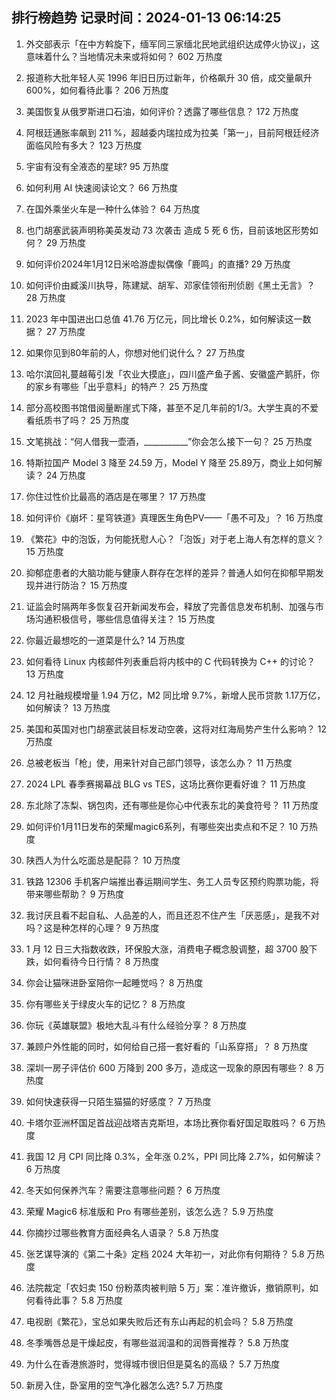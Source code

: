 
## 排行榜趋势 记录时间：2024-01-13 06:14:25
  
  1. 外交部表示「在中方斡旋下，缅军同三家缅北民地武组织达成停火协议」，这意味着什么？当地情况未来或将如何？ 602 万热度
    
  2. 报道称大批年轻人买 1996 年旧日历过新年，价格飙升 30 倍，成交量飙升 600%，如何看待此事？ 206 万热度
    
  3. 美国恢复从俄罗斯进口石油，如何评价？透露了哪些信息？ 172 万热度
    
  4. 阿根廷通胀率飙到 211 %，超越委内瑞拉成为拉美「第一」，目前阿根廷经济面临风险有多大？ 123 万热度
    
  5. 宇宙有没有全液态的星球? 95 万热度
    
  6. 如何利用 AI 快速阅读论文？ 66 万热度
    
  7. 在国外乘坐火车是一种什么体验？ 64 万热度
    
  8. 也门胡塞武装声明称美英发动 73 次袭击 造成 5 死 6 伤，目前该地区形势如何？ 29 万热度
    
  9. 如何评价2024年1月12日米哈游虚拟偶像「鹿鸣」的直播? 29 万热度
    
  10. 如何评价由臧溪川执导，陈建斌、胡军、邓家佳领衔刑侦剧《黑土无言》？ 28 万热度
    
  11. 2023 年中国进出口总值 41.76 万亿元，同比增长 0.2%，如何解读这一数据？ 27 万热度
    
  12. 如果你见到80年前的人，你想对他们说什么？ 27 万热度
    
  13. 哈尔滨回礼蔓越莓引发「农业大摸底」，四川盛产鱼子酱、安徽盛产鹅肝，你的家乡有哪些「出乎意料」的特产？ 25 万热度
    
  14. 部分高校图书馆借阅量断崖式下降，甚至不足几年前的1/3。大学生真的不爱看纸质书了吗？ 25 万热度
    
  15. 文笔挑战：“何人借我一壶酒，___________”你会怎么接下一句？ 25 万热度
    
  16. 特斯拉国产 Model 3 降至 24.59 万，Model Y 降至 25.89万，商业上如何解读？ 24 万热度
    
  17. 你住过性价比最高的酒店是在哪里？ 17 万热度
    
  18. 如何评价《崩坏：星穹铁道》真理医生角色PV——「愚不可及」？ 16 万热度
    
  19. 《繁花》中的泡饭，为何能抚慰人心？「泡饭」对于老上海人有怎样的意义？ 15 万热度
    
  20. 抑郁症患者的大脑功能与健康人群存在怎样的差异？普通人如何在抑郁早期发现并进行防治？ 15 万热度
    
  21. 证监会时隔两年多恢复召开新闻发布会，释放了完善信息发布机制、加强与市场沟通积极信号，哪些信息值得关注？ 15 万热度
    
  22. 你最近最想吃的一道菜是什么? 14 万热度
    
  23. 如何看待 Linux 内核邮件列表重启将内核中的 C 代码转换为 C++ 的讨论？ 13 万热度
    
  24. 12 月社融规模增量 1.94 万亿，M2 同比增 9.7%，新增人民币贷款 1.17万亿，如何解读？ 13 万热度
    
  25. 美国和英国对也门胡塞武装目标发动空袭，这将对红海局势产生什么影响？ 12 万热度
    
  26. 总被老板当「枪」使，用来针对自己部门领导，该怎么办？ 11 万热度
    
  27. 2024 LPL 春季赛揭幕战 BLG vs TES，这场比赛你更看好谁？ 11 万热度
    
  28. 东北除了冻梨、锅包肉，还有哪些是你心中代表东北的美食符号？ 11 万热度
    
  29. 如何评价1月11日发布的荣耀magic6系列，有哪些突出卖点和不足？ 10 万热度
    
  30. 陕西人为什么吃面总是配蒜？ 10 万热度
    
  31. 铁路 12306 手机客户端推出春运期间学生、务工人员专区预约购票功能，将带来哪些帮助？ 9 万热度
    
  32. 我讨厌且看不起自私、人品差的人，而且还忍不住产生「厌恶感」，是我不对吗？这是种怎样的心理？ 9 万热度
    
  33. 1 月 12 日三大指数收跌，环保股大涨，消费电子概念股调整，超 3700 股下跌，如何看待今日行情？ 8 万热度
    
  34. 你会让猫咪进卧室陪你一起睡觉吗？ 8 万热度
    
  35. 你有哪些关于绿皮火车的记忆？ 8 万热度
    
  36. 你玩《英雄联盟》极地大乱斗有什么经验分享？ 8 万热度
    
  37. 兼顾户外性能的同时，如何给自己搭一套好看的「山系穿搭」？ 8 万热度
    
  38. 深圳一房子评估价 600 万降到 200 多万，造成这一现象的原因有哪些？ 8 万热度
    
  39. 如何快速获得一只陌生猫猫的好感度？ 7 万热度
    
  40. 卡塔尔亚洲杯国足首战迎战塔吉克斯坦，本场比赛你看好国足取胜吗？ 6 万热度
    
  41. 我国 12 月 CPI 同比降 0.3%，全年涨 0.2%，PPI 同比降 2.7%，如何解读？ 6 万热度
    
  42. 冬天如何保养汽车？需要注意哪些问题？ 6 万热度
    
  43. 荣耀 Magic6 标准版和 Pro 有哪些差别，该怎么选？ 5.9 万热度
    
  44. 你摘抄过哪些教育方面经典名人语录？ 5.8 万热度
    
  45. 张艺谋导演的《第二十条》定档 2024 大年初一，对此你有何期待？ 5.8 万热度
    
  46. 法院裁定「农妇卖 150 份粉蒸肉被判赔 5 万」案：准许撤诉，撤销原判，如何看待此事？ 5.8 万热度
    
  47. 电视剧《繁花》，宝总如果失败后还有东山再起的机会吗？ 5.8 万热度
    
  48. 冬季嘴唇总是干燥起皮，有哪些滋润温和的润唇膏推荐？ 5.8 万热度
    
  49. 为什么在香港旅游时，觉得城市很旧但是莫名的高级？ 5.7 万热度
    
  50. 新房入住，卧室用的空气净化器怎么选? 5.7 万热度
    